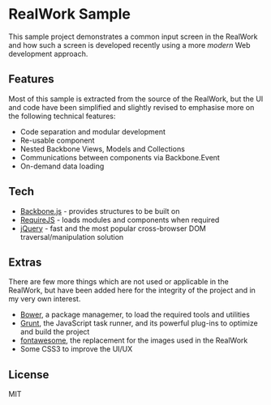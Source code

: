 RealWork Sample
===============

This sample project demonstrates a common input screen in the RealWork and how such a screen is developed recently using a more *modern* Web development approach.

Features
----

Most of this sample is extracted from the source of the RealWork, but the UI and code have been simplified and slightly revised to emphasise more on the following technical features:

- Code separation and modular development
- Re-usable component
- Nested Backbone Views, Models and Collections
- Communications between components via Backbone.Event
- On-demand data loading

Tech
---

- [Backbone.js] - provides structures to be built on
- [RequireJS] - loads modules and components when required
- [jQuery] - fast and the most popular cross-browser DOM traversal/manipulation solution


Extras
----

There are few more things which are not used or applicable in the RealWork, but have been added here for the integrity of the project and in my very own interest.

- [Bower], a package managemer, to load the required tools and utilities
- [Grunt], the JavaScript task runner, and its powerful plug-ins to optimize and build the project
- [fontawesome], the replacement for the images used in the RealWork 
- Some CSS3 to improve the UI/UX


License
----

MIT

[Backbone.js]:http://backbonejs.org/
[RequireJS]:http://requirejs.org/
[jQuery]:http://jquery.com
[Bower]:http://bower.io/
[Grunt]:http://gruntjs.com/
[fontawesome]:http://fortawesome.github.io/Font-Awesome/
